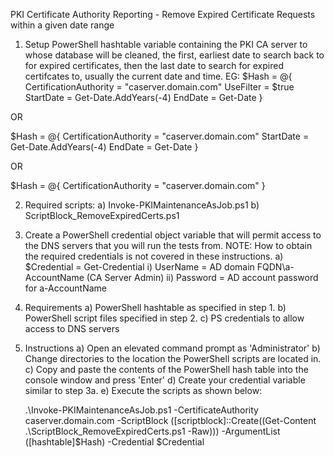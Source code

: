 PKI Certificate Authority Reporting - Remove Expired Certificate Requests within a given date range1) Setup PowerShell hashtable variable containing the PKI CA server to whose database will be cleaned, the first, earliest date to search back to for expired certificates, then the last date to search for expired certifcates to, usually the current date and time.EG:$Hash = @{	CertificationAuthority = "caserver.domain.com"	UseFilter = $true	StartDate = Get-Date.AddYears(-4)	EndDate = Get-Date}OR$Hash = @{	CertificationAuthority = "caserver.domain.com"	StartDate = Get-Date.AddYears(-4)	EndDate = Get-Date}OR$Hash = @{	CertificationAuthority = "caserver.domain.com"}2) Required scripts:	a) Invoke-PKIMaintenanceAsJob.ps1	b) ScriptBlock_RemoveExpiredCerts.ps13) Create a PowerShell credential object variable that will permit access to the DNS servers that you will run the tests from.	NOTE: How to obtain the required credentials is not covered in these instructions.	a) $Credential = Get-Credential		i) UserName = AD domain FQDN\a-AccountName (CA Server Admin)		ii) Password = AD account password for a-AccountName4) Requirements	a) PowerShell hashtable as specified in step 1.	b) PowerShell script files specified in step 2.	c) PS credentials to allow access to DNS servers5) Instructions	a) Open an elevated command prompt as 'Administrator'	b) Change directories to the location the PowerShell scripts are located in.	c) Copy and paste the contents of the PowerShell hash table into the console window and press 'Enter'	d) Create your credential variable similar to step 3a.	e) Execute the scripts as shown below:		 .\Invoke-PKIMaintenanceAsJob.ps1 -CertificateAuthority caserver.domain.com -ScriptBlock ([scriptblock]::Create((Get-Content .\ScriptBlock_RemoveExpiredCerts.ps1 -Raw))) -ArgumentList ([hashtable]$Hash) -Credential $Credential